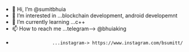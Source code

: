 - 👋 Hi, I’m @sumitbhuia
- 👀 I’m interested in ...blockchain development, android developemnt
- 🌱 I’m currently learning ...c++
- 📫 How to reach me ...telegram--> @bhuiaking
-                    ...instagram-> https://www.instagram.com/bsumitt/

<!---
sumitbhuia/sumitbhuia is a ✨ special ✨ repository because its `README.md` (this file) appears on your GitHub profile.
You can click the Preview link to take a look at your changes.
--->
